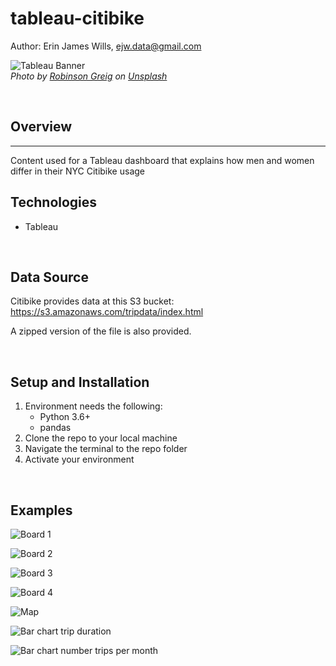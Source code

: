 # tableau-citibike

Author:  Erin James Wills, ejw.data@gmail.com  

![Tableau Banner](./images/citibike-tableau.png)  
<cite>Photo by [Robinson Greig](https://unsplash.com/@robinson?utm_source=unsplash&utm_medium=referral&utm_content=creditCopyText) on [Unsplash](https://unsplash.com/s/photos/citibike?utm_source=unsplash&utm_medium=referral&utm_content=creditCopyText)</cite>

<br>

## Overview  
<hr>  
Content used for a Tableau dashboard that explains how men and women differ in their NYC Citibike usage   

<br>

## Technologies    
*  Tableau

<br>

## Data Source  
Citibike provides data at this S3 bucket:  https://s3.amazonaws.com/tripdata/index.html   

A zipped version of the file is also provided.

<br>

## Setup and Installation  
1. Environment needs the following:  
    *  Python 3.6+   
    *  pandas
1. Clone the repo to your local machine
1. Navigate the terminal to the repo folder
1. Activate your environment

<br>

## Examples  

![Board 1](./images/story1.png)  

![Board 2](./images/story2.png)

![Board 3](./images/story3.png)

![Board 4](./images/story4a.png) 

![Map](./images/map.png)  

![Bar chart trip duration](./images/DurationByMonth.png)

![Bar chart number trips per month](./images/RidesByMonth.png)

